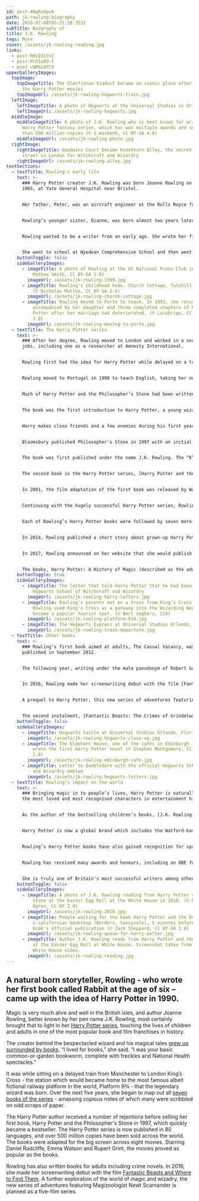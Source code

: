 ```yaml
---
id: post-4BgKxUgvA
path: jk-rowling-biography
date: 2020-07-08T05:21:28.353Z
subTitle: Biography of
title: J.K. Rowling
tags: More
cover: /assets/jk-rowling-reading.jpg
links:
  - post-RHcD31YnZ
  - post-PCOIoKD-T
  - post-cWM5sOPC9
upperGalleryImages:
  topImage:
    topImageTitle: The Glenfinnan Viaduct became an iconic place after being part in
      the Harry Potter movies
    topImageUrl: /assets/jk-rowling-hogwarts-train.jpg
  leftImage:
    leftImageTitle: A photo of Hogwarts at the Universal Studios in Orlando
    leftImageUrl: /assets/jk-rowling-hogwarts.jpg
  middleImage:
    middleImageTitle: A photo of J.K. Rowling who is best known for writing the
      Harry Potter fantasy series, which has won multiple awards and sold more
      than 500 million copies (© S.macken6, CC BY-SA 4.0)
    middleImageUrl: /assets/jk-rowling-photo.jpg
  rightImage:
    rightImageTitle: Goodwins Court became Knockturn Alley, the secret shopping
      street in London for Witchcraft and Wizardry
    rightImageUrl: /assets/jk-rowling-alley.jpg
textSections:
  - textTitle: Rowling's early life
    text: >-
      ### Harry Potter creator J.K. Rowling was born Joanne Rowling on 31 July
      1965, at Yate General Hospital near Bristol.


      Her father, Peter, was an aircraft engineer at the Rolls Royce factory in Bristol and her mother, Anne, was a science technician in the Chemistry department at Wyedean Comprehensive, where Rowling herself went to school.


      Rowling’s younger sister, Dianne, was born almost two years later and Joanne’s earliest childhood memory is of Dianne’s arrival. The Rowlings lived in [Winterbourne, Gloucestershire](https://en.wikipedia.org/wiki/Winterbourne,_Gloucestershire), until the family moved to Tutshill, near Chepstow when the eldest daughter was nine.


      Rowling wanted to be a writer from an early age. She wrote her first book at the age of six – a story about a rabbit, called ‘Rabbit’. At 11, she wrote her first novel – about seven cursed diamonds and the people who owned them.


      She went to school at Wyedean Comprehensive School and then went on to study French and Classics at the [University of Exeter](https://en.wikipedia.org/wiki/University_of_Exeter). Her Classics studies would come in handy later when she was thinking up all the spells in Harry Potter, some of which are based on Latin.
    buttonToggle: false
    sideGalleryImages:
      - imageTitle: A photo of Rowling at the US National Press Club in 1999 (© John
          Mathew Smith, CC BY-SA 2.0)
        imageUrl: /assets/jk-rowling-1999.jpg
      - imageTitle: Rowling's childhood home, Church Cottage, Tutshill, Gloucestershire
          (© Nicholas Mutton, CC BY-SA 2.0)
        imageUrl: /assets/jk-rowling-church-cottage.jpg
      - imageTitle: Rowling moved to Porto to teach. In 1993, she returned to the UK
          accompanied by her daughter and three completed chapters of Harry
          Potter after her marriage had deteriorated. (© Lacobrigo, CC BY-SA
          3.0)
        imageUrl: /assets/jk-rowling-moving-to-porto.jpg
  - textTitle: The Harry Potter series
    text: >-
      ### After her degree, Rowling moved to London and worked in a series of
      jobs, including one as a researcher at Amnesty International.


      Rowling first had the idea for Harry Potter while delayed on a train travelling from Manchester to London King’s Cross in 1990. Over the next five years, she began to plan out the seven books of the series, amassing numerous notes many of which were on scraps of paper.


      Rowling moved to Portugal in 1990 to teach English, taking her notes with her. There, she met and married the Portuguese journalist Jorge Arantes. The couple's daughter, Jessica, was born in 1993. After her marriage ended in divorce, Rowling returned to the UK to live in Edinburgh, with Jessica and a suitcase containing the first three chapters of [Harry Potter and the Philosopher’s Stone](https://en.wikipedia.org/wiki/Harry_Potter_and_the_Philosopher%27s_Stone).


      Much of Harry Potter and the Philosopher’s Stone had been written in Edinburgh cafes while Rowling and her daughter lived on benefits. Rowling finished the first book whilst training as a teacher. She was teaching in schools in Edinburgh when the manuscript for Harry Potter and the Philosopher’s Stone ended up with [Bloomsbury Publishing](https://en.wikipedia.org/wiki/Bloomsbury_Publishing), after what the author describes as “loads” of rejections.


      The book was the first introduction to Harry Potter, a young wizard who discovers his magical heritage on his 11th birthday, when he receives a letter of acceptance to Hogwarts School of Witchcraft and Wizardry.


      Harry makes close friends and a few enemies during his first year at the school, and with the help of his friends, Harry faces an attempted comeback by the dark wizard Lord Voldemort, who killed Harry's parents, but failed to kill Harry when he was just 15 months old.


      Bloomsbury published Philosopher's Stone in 1997 with an initial print run of 1,000 copies, 500 of which were distributed to libraries. Today, such copies are valued between £16,000 and £25,000.


      The book was first published under the name J.K. Rowling. The “K” stands for Kathleen, Rowling’s paternal grandmother’s name. It was added at her publisher’s request, who thought a book by an obviously female author might not appeal to the target audience of young boys.


      The second book in the Harry Potter series, [Harry Potter and the Chamber of Secrets](https://en.wikipedia.org/wiki/Harry_Potter_and_the_Chamber_of_Secrets), came out in 1998, followed by the third book in Rowling's series, Harry Potter and the Prisoner of Azkaban, in 1999. The fourth volume in the series, [Harry Potter and the Goblet of Fire](https://en.wikipedia.org/wiki/Harry_Potter_and_the_Goblet_of_Fire), became the fastest-selling book in 24 hours ever on its release in 2000.


      In 2001, the film adaptation of the first book was released by Warner Bros., starring Daniel Radcliffe, Emma Watson, Alan Rickman, Robbie Coltrane and Ralph Fiennes. That same year, Rowling married anaesthetist Dr Neil Murray at the couple's home in Scotland. The couple have two children together, David (born in 2003) and Mackenzie (born in 2005).


      Continuing with the hugely successful Harry Potter series, Rowling released the fifth instalment, Harry Potter and the Order of the Phoenix, in 2003. Harry Potter and the Half-Blood Prince followed in 2005, while the final book Harry Potter and the Deathly Hallows was published in 2007.


      Each of Rowling’s Harry Potter books were followed by seven more big screen adaptations, concluding with the release of the eighth film, Harry Potter and the Deathly Hallows Part 2, in 2011.


      In 2014, Rowling published a short story about grown-up Harry Potter and a Hogwarts school reunion on her website [Pottermore](https://www.pottermore.com/). Since the site launched, she’s added more stories and information about all things Harry Potter.


      In 2017, Rowling announced on her website that she would publish two new books for an exhibition at the British Library that celebrates the 20th anniversary of the publication of her first novel, Harry Potter and the Philosopher’s Stone.


      The books, Harry Potter: A History of Magic (described as the adult version) and Harry Potter: A Journey Through a History of Magic (the kid-friendly version), were released on 20 October that same year, and featured manuscripts, original illustrations and an exploration of the Harry Potter characters and magic.
    buttonToggle: true
    sideGalleryImages:
      - imageTitle: The letter that told Harry Potter that he had been accepted to
          Hogwarts School of Witchcraft and Wizardry
        imageUrl: /assets/jk-rowling-harry-letters.jpg
      - imageTitle: Rowling's parents met on a train from King's Cross Station. After
          Rowling used King's Cross as a gateway into the Wizarding World it
          became a popular tourist spot. (© Bert Seghers, CC0)
        imageUrl: /assets/jk-rowling-platform-934.jpg
      - imageTitle: The Hogwarts Express at Universal Studios Orlando, Florida
        imageUrl: /assets/jk-rowling-train-departure.jpg
  - textTitle: Other books
    text: >-
      ### Rowling's first book aimed at adults, The Casual Vacancy, was
      published in September 2012.


      The following year, writing under the male pseudonym of Robert Galbraith, she introduced the world to her thrillers starring the private detective and war veteran [Cormoran Strike](https://en.wikipedia.org/wiki/Cormoran_Strike). She was outed as the author of the first Galbraith novel, The Cuckoo’s Calling, by the Sunday Times.


      In 2016, Rowling made her screenwriting debut with the film [Fantastic Beasts and Where to Find Them](https://en.wikipedia.org/wiki/Fantastic_Beasts_and_Where_to_Find_Them_(film)), as she delved further in to the world of magic and wizadry.


      A prequel to Harry Potter, this new series of adventures featuring Magizoologist Newt Scamander, played by Eddie Redmayne, is planned as a five-film series.


      The second instalment, [Fantastic Beasts: The Crimes of Grindelwald](https://en.wikipedia.org/wiki/Fantastic_Beasts:_The_Crimes_of_Grindelwald) was released in November 2018.
    buttonToggle: false
    sideGalleryImages:
      - imageTitle: Hogwarts Castle at Universal Studios Orlando, Florida
        imageUrl: /assets/jk-rowling-hogwarts-close-up.jpg
      - imageTitle: The Elephant House, one of the cafés in Edinburgh in which Rowling
          wrote the first Harry Potter novel (© Stephen Montgomery, CC BY-SA
          2.0)
        imageUrl: /assets/jk-rowling-edinburgh-cafe.jpg
      - imageTitle: Letter to Dumbledore with the official Hogwarts School of Witchcraft
          and Wizardry emblem
        imageUrl: /assets/jk-rowling-hogwarts-letters.jpg
  - textTitle: Rowling’s impact on the world
    text: >-
      ### Bringing magic in to people’s lives, Harry Potter is naturally one of
      the most loved and most recognised characters in entertainment history.


      As the author of the bestselling children’s books, [J.K. Rowling](/jk-rowling-biography#) is just as well known worldwide as the wizard and other magic users that she created.


      Harry Potter is now a global brand which includes the Watford-based themepark Warner Bros. Studio Tour London. The series, totalling 4,195 pages, has been translated into 80 languages.


      Rowling’s Harry Potter books have also gained recognition for sparking an interest in reading among the young at a time when children were thought to be abandoning books for computers and television.


      Rowling has received many awards and honours, including an OBE for services to children’s literature, France’s Légion d’Honneur, and the Hans Christian Andersen Award. Although she does not plan to write any more books in the Harry Potter series, she has not entirely ruled out the possibility.


      She is truly one of Britain's most successful writers among others like [George Orwell](/george-orwell-biography) or [Charles Dickens](/charles-dickens-biography).
    buttonToggle: false
    sideGalleryImages:
      - imageTitle: A photo of J.K. Rowling reading from Harry Potter and the Sorcerer's
          Stone at the Easter Egg Roll at the White House in 2010. (© Daniel
          Ogren, CC BY 2.0)
        imageUrl: /assets/jk-rowling-2010.jpg
      - imageTitle: People waiting for the book Harry Potter and the Deathly Hallows in
          a californian bookshop (Borders, Sunnyvale), 5 minutes before the
          book's official publication (© Zack Sheppard, CC BY-SA 2.0)
        imageUrl: /assets/jk-rowling-queue-for-harry-potter.jpg
      - imageTitle: Author J.K. Rowling reads from Harry Potter and the Sorcerer's Stone
          at the Easter Egg Roll at White House. Screenshot taken from official
          White House video.
        imageUrl: /assets/jk-rowling-reading.jpg
---
```

## A natural born storyteller, Rowling - who wrote her first book called Rabbit at the age of six – came up with the idea of Harry Potter in 1990.

Magic is very much alive and well in the British isles, and author Joanne Rowling, better known by her pen name J.K. Rowling, most certainly brought that to light in her [Harry Potter series](/jk-rowling-biography#2), touching the lives of children and adults in one of the most popular book and film franchises in history.

The creator behind the bespectacled wizard and his magical tales [grew up surrounded by books](/jk-rowling-biography#1). “I lived for books,” she said. “I was your basic common-or-garden bookworm, complete with freckles and National Health spectacles.”

It was while sitting on a delayed train from Manchester to London King’s Cross - the station which would became home to the most famous albeit fictional railway platform in the world, Platform 9¾ - that the legendary wizard was born. Over the next five years, she began to map out all [seven books of the series](/jk-rowling-biography#2) - amassing copious notes of which many were scribbled on odd scraps of paper.

The Harry Potter author received a number of rejections before selling her first book, Harry Potter and the Philosopher's Stone in 1997, which quickly became a bestseller. The Harry Potter series is now published in 80 languages, and over 500 million copies have been sold across the world. The books were adapted for the big screen across eight movies. Starring Daniel Radcliffe, Emma Watson and Rupert Grint, the movies proved as popular as the books.

Rowling has also written books for adults including crime novels. In 2016, she made her screenwriting debut with the film [Fantastic Beasts and Where to Find Them](/jk-rowling-biography#3). A further exploration of the world of magic and wizadry, the new series of adventures featuring Magizoologist Newt Scamander is planned as a five-film series.